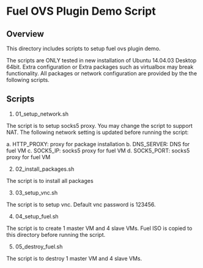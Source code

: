 Fuel OVS Plugin Demo Script
===========================

Overview
--------

This directory includes scripts to setup fuel ovs plugin demo.

The scripts are ONLY tested in new installation of Ubuntu 14.04.03 Desktop
64bit. Extra configuration or Extra packages such as virtualbox may break
functionality. All packages or network configuration are provided by the
the following scripts.

Scripts
-------

1. 01_setup_network.sh

The script is to setup socks5 proxy. You may change the script to support
NAT. The following network setting is updated before running the script:

a. HTTP_PROXY: proxy for package installation
b. DNS_SERVER: DNS for fuel VM
c. SOCK5_IP:  socks5 proxy for fuel VM
d. SOCK5_PORT: socks5 proxy for fuel VM

2. 02_install_packages.sh

The script is to install all packages

3. 03_setup_vnc.sh

The script is to setup vnc. Default vnc password is 123456.

4. 04_setup_fuel.sh

The script is to create 1 master VM and 4 slave VMs. Fuel ISO is copied to this
directory before running the script.

5. 05_destroy_fuel.sh

The script is to destroy 1 master VM and 4 slave VMs.
